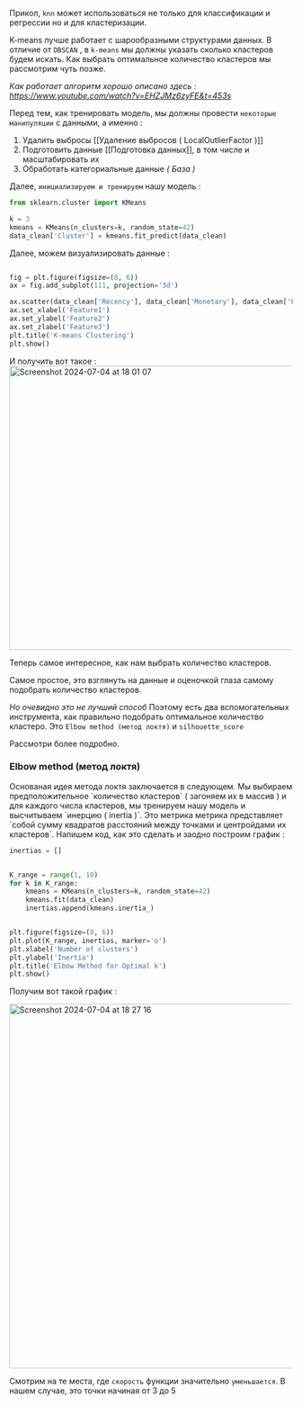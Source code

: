 Прикол, `knn` может использоваться не только для классификации и  регрессии но и для кластеризации. 

K-means лучше работает с шарообразными структурами данных. 
В отличие от `DBSCAN` , в `k-means` мы должны указать сколько кластеров будем искать. Как выбрать оптимальное количество кластеров мы рассмотрим чуть позже. 

*Как работает алгоритм хорошо описано здесь : https://www.youtube.com/watch?v=EHZJMz6zyFE&t=453s*

Перед тем, как тренировать модель, мы должны провести `некоторые манипуляции` с данными, а именно : 
1)  Удалить выбросы [[Удаление выбросов ( LocalOutlierFactor )]]
2) Подготовить данные [[Подготовка данных]], в том числе и масштабировать их
3) Обработать категориальные данные 
*( База )*

Далее, `инициализируем и тренируем` нашу модель : 

```python 
from sklearn.cluster import KMeans

k = 3
kmeans = KMeans(n_clusters=k, random_state=42)
data_clean['Cluster'] = kmeans.fit_predict(data_clean)
```


Далее, можем визуализировать данные : 

```python

fig = plt.figure(figsize=(8, 6))
ax = fig.add_subplot(111, projection='3d')

ax.scatter(data_clean['Recency'], data_clean['Monetary'], data_clean['Frequency'], c=data_clean['Cluster'], cmap='viridis')
ax.set_xlabel('Feature1')
ax.set_ylabel('Feature2')
ax.set_zlabel('Feature3')
plt.title('K-means Clustering')
plt.show()

```

И получить вот такое : 
<img width="505" alt="Screenshot 2024-07-04 at 18 01 07" src="https://github.com/Egorov050/Study/assets/115251460/47c31a1b-d047-4a9f-b275-e084b842a326">

Теперь самое интересное, как нам выбрать количество кластеров.

Самое простое, это взглянуть на данные и оценочкой глаза самому подобрать количество кластеров. 

*Но очевидно это не лучший способ* Поэтому есть два вспомогательных инструмента, как правильно подобрать оптимальное количество кластеро. Это `Elbow method (метод локтя)` и `silhouette_score`

Рассмотри более подробно. 


<h3>Elbow method (метод локтя)</h3>
Основаная идея метода локтя заключается в следующем. Мы выбираем предположительное `количество кластеров` ( загоняем их в массив ) и для каждого числа кластеров, мы тренируем нашу модель и высчитываем `инерцию ( inertia )`. Это 
метрика метрика представляет `собой сумму квадратов расстояний между точками и центройдами их кластеров`.  Напишем код, как это сделать и заодно построим график : 

```python 
inertias = []


K_range = range(1, 10)
for k in K_range:
    kmeans = KMeans(n_clusters=k, random_state=42)
    kmeans.fit(data_clean)
    inertias.append(kmeans.inertia_)


plt.figure(figsize=(8, 6))
plt.plot(K_range, inertias, marker='o')
plt.xlabel('Number of clusters')
plt.ylabel('Inertia')
plt.title('Elbow Method for Optimal k')
plt.show()
```

Получим вот такой график : 

<img width="648" alt="Screenshot 2024-07-04 at 18 27 16" src="https://github.com/Egorov050/Study/assets/115251460/6e71e341-efeb-4ec5-adfb-02b4c0bc2829">

Смотрим на те места, где `скорость` функции значительно `уменьшается`. В нашем случае, это точки начиная от 3 до 5



